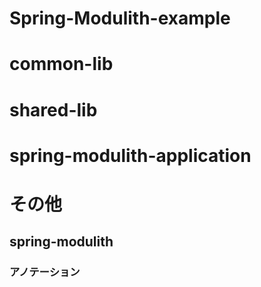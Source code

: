 # Spring-Modulith-example

# common-lib

# shared-lib

# spring-modulith-application

# その他

## spring-modulith

### アノテーション

